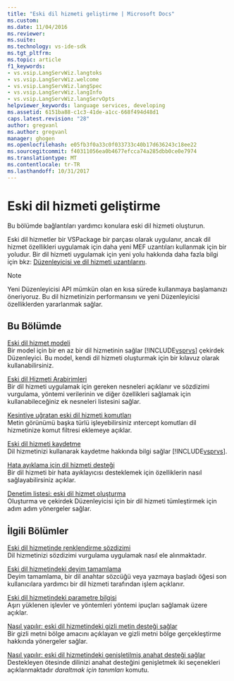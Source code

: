 ```yaml
---
title: "Eski dil hizmeti geliştirme | Microsoft Docs"
ms.custom: 
ms.date: 11/04/2016
ms.reviewer: 
ms.suite: 
ms.technology: vs-ide-sdk
ms.tgt_pltfrm: 
ms.topic: article
f1_keywords:
- vs.vsip.LangServWiz.langtoks
- vs.vsip.LangServWiz.welcome
- vs.vsip.LangServWiz.langSpec
- vs.vsip.LangServWiz.langInfo
- vs.vsip.LangServWiz.langServOpts
helpviewer_keywords: language services, developing
ms.assetid: 6151ba88-c1c3-41de-a1cc-668f494d48d1
caps.latest.revision: "28"
author: gregvanl
ms.author: gregvanl
manager: ghogen
ms.openlocfilehash: e05fb3f0a33c0f033733c40b17d636243c18ee22
ms.sourcegitcommit: f40311056ea0b4677efcca74a285dbb0ce0e7974
ms.translationtype: MT
ms.contentlocale: tr-TR
ms.lasthandoff: 10/31/2017
---
```

# <a name="developing-a-legacy-language-service"></a>Eski dil hizmeti geliştirme
Bu bölümde bağlantıları yardımcı konulara eski dil hizmeti oluşturun.  
  
 Eski dil hizmetler bir VSPackage bir parçası olarak uygulanır, ancak dil hizmet özellikleri uygulamak için daha yeni MEF uzantıları kullanmak için bir yoludur. Bir dil hizmeti uygulamak için yeni yolu hakkında daha fazla bilgi için bkz: [Düzenleyicisi ve dil hizmeti uzantılarını](../../extensibility/editor-and-language-service-extensions.md).  
  
> [!NOTE]
>  Yeni Düzenleyicisi API mümkün olan en kısa sürede kullanmaya başlamanızı öneriyoruz. Bu dil hizmetinizin performansını ve yeni Düzenleyicisi özelliklerden yararlanmak sağlar.  
  
## <a name="in-this-section"></a>Bu Bölümde  
 [Eski dil hizmet modeli](../../extensibility/internals/model-of-a-legacy-language-service.md)  
 Bir model için bir en az bir dil hizmetinin sağlar [!INCLUDE[vsprvs](../../code-quality/includes/vsprvs_md.md)] çekirdek Düzenleyici. Bu model, kendi dil hizmeti oluşturmak için bir kılavuz olarak kullanabilirsiniz.  
  
 [Eski dil Hizmeti Arabirimleri](../../extensibility/internals/legacy-language-service-interfaces.md)  
 Bir dil hizmeti uygulamak için gereken nesneleri açıklanır ve sözdizimi vurgulama, yöntemi verilerinin ve diğer özellikleri sağlamak için kullanabileceğiniz ek nesneleri listesini sağlar.  
  
 [Kesintiye uğratan eski dil hizmeti komutları](../../extensibility/internals/intercepting-legacy-language-service-commands.md)  
 Metin görünümü başka türlü işleyebilirsiniz ıntercept komutları dil hizmetinize komut filtresi eklemeye açıklar.  
  
 [Eski dil hizmeti kaydetme](../../extensibility/internals/registering-a-legacy-language-service2.md)  
 Dil hizmetinizi kullanarak kaydetme hakkında bilgi sağlar [!INCLUDE[vsprvs](../../code-quality/includes/vsprvs_md.md)].  
  
 [Hata ayıklama için dil hizmeti desteği](../../extensibility/internals/language-service-support-for-debugging.md)  
 Bir dil hizmeti bir hata ayıklayıcısı desteklemek için özelliklerin nasıl sağlayabilirsiniz açıklar.  
  
 [Denetim listesi: eski dil hizmet oluşturma](../../extensibility/internals/checklist-creating-a-legacy-language-service.md)  
 Oluşturma ve çekirdek Düzenleyicisi için bir dil hizmeti tümleştirmek için adım adım yönergeler sağlar.  
  
## <a name="related-sections"></a>İlgili Bölümler  
 [Eski dil hizmetinde renklendirme sözdizimi](../../extensibility/internals/syntax-coloring-in-a-legacy-language-service.md)  
 Dil hizmetinizi sözdizimi vurgulama uygulamak nasıl ele alınmaktadır.  
  
 [Eski dil hizmetindeki deyim tamamlama](../../extensibility/internals/statement-completion-in-a-legacy-language-service.md)  
 Deyim tamamlama, bir dil anahtar sözcüğü veya yazmaya başladı öğesi son kullanıcılara yardımcı bir dil hizmeti tarafından işlem açıklanır.  
  
 [Eski dil hizmetindeki parametre bilgisi](../../extensibility/internals/parameter-info-in-a-legacy-language-service1.md)  
 Aşırı yüklenen işlevler ve yöntemleri yöntemi ipuçları sağlamak üzere açıklar.  
  
 [Nasıl yapılır: eski dil hizmetindeki gizli metin desteği sağlar](../../extensibility/internals/how-to-provide-hidden-text-support-in-a-legacy-language-service.md)  
 Bir gizli metni bölge amacını açıklayan ve gizli metni bölge gerçekleştirme hakkında yönergeler sağlar.  
  
 [Nasıl yapılır: eski dil hizmetindeki genişletilmiş anahat desteği sağlar](../../extensibility/internals/how-to-provide-expanded-outlining-support-in-a-legacy-language-service.md)  
 Destekleyen ötesinde dilinizi anahat desteğini genişletmek iki seçenekleri açıklanmaktadır *daraltmak için tanımları* komutu.